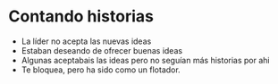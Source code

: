 Contando historias
======
* La líder no acepta las nuevas ideas
* Estaban deseando de ofrecer buenas ideas
* Algunas aceptabais las ideas pero no seguían más historias por ahi
* Te bloquea, pero ha sido como un flotador.
